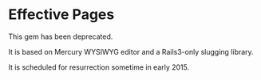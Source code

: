 # Effective Pages

This gem has been deprecated.

It is based on Mercury WYSIWYG editor and a Rails3-only slugging library.

It is scheduled for resurrection sometime in early 2015.
